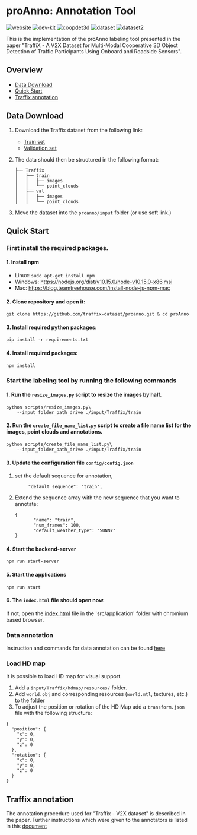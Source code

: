 # proAnno: Annotation Tool

[![website](https://img.shields.io/badge/Website-100000?style=flat&logo=GitHub%20Pages&logoColor=white)](https://traffix-dataset.github.io/)
[![dev-kit](https://img.shields.io/badge/Development%20Kit-100000?style=flat&logo=github&logoColor=white)](https://github.com/traffix-dataset/traffix-dev-kit)
[![coopdet3d](https://img.shields.io/badge/CoopDet3D%20Model-100000?style=flat&logo=github&logoColor=white)](https://github.com/traffix-dataset/coopdet3d)
[![dataset](https://img.shields.io/badge/Traffix%20Dataset%200.9-Download-100000?style=flat)](https://syncandshare.lrz.de/getlink/fiXdMni7DP5bqSsYgSpeLc/traffix-0.9)
[![dataset2](https://img.shields.io/badge/Traffix%20Dataset%201.0-Download-100000?style=flat)](https://syncandshare.lrz.de/getlink/fi4gZzFh8BUn6Sw4ZC8u49/traffix-1.0)

<!-- [![paper](https://img.shields.io/badge/arXiv-Paper-<COLOR>.svg)]() -->
<!-- [![supplement](https://img.shields.io/badge/Supplementary-Material-red)]() -->
<!-- [![video](https://img.shields.io/badge/Video-Presentation-F9D371)]() -->

This is the implementation of the proAnno labeling tool presented in the paper "TraffiX - A V2X Dataset for Multi-Modal Cooperative 3D Object Detection of Traffic Participants Using Onboard and Roadside Sensors".

<!-- TODO : insert image -->

## Overview
<!-- - [Features](#features) -->
- [Data Download](#data-download)
- [Quick Start](#quick-start)
- [Traffix annotation](#traffix-annotation)

<!-- ## Features -->
<!-- TODO -->

## Data Download
1. Download the Traffix dataset from the following link:
   - [Train set](https://syncandshare.lrz.de/getlink/fi5DTe865GKpsayKgzyJLP/train)
   - [Validation set](https://syncandshare.lrz.de/getlink/fiYBV4ZqrXswLLjxcwT3UB/val)

2. The data should then be structured in the following format:
    ```shell
    ├── Traffix
    │   ├── train
    │   │   ├── images
    │   │   └── point_clouds
    │   ├── val
    │   │   ├── images
    │   │   └── point_clouds
    ```
3. Move the dataset into the `proanno/input` folder (or use soft link.)


## Quick Start

### First install the required packages. 

#### 1. Install npm
   + Linux: `sudo apt-get install npm`
   + Windows: https://nodejs.org/dist/v10.15.0/node-v10.15.0-x86.msi
   + Mac: https://blog.teamtreehouse.com/install-node-js-npm-mac

#### 2. Clone repository and open it:
```shell
git clone https://github.com/traffix-dataset/proanno.git & cd proAnno
```
#### 3. Install required python packages: 
```shell
pip install -r requirements.txt
```
#### 4. Install required packages: 
```shell
npm install
```

### Start the labeling tool by running the following commands
#### 1. Run the `resize_images.py` script to resize the images by half.
```shell
python scripts/resize_images.py\
    --input_folder_path_drive ./input/Traffix/train
```
<!-- TODO check if paths are correct -->
#### 2. Run the `create_file_name_list.py` script to create a file name list for the images, point clouds and annotations.
```shell
python scripts/create_file_name_list.py\
    --input_folder_path_drive ./input/Traffix/train
```

#### 3.  Update the configuration file `config/config.json`
1.  set the default sequence for annotation, 
    ```
         "default_sequence": "train",
    ```
2. Extend the sequence array with the new sequence that you want to annotate:
   ```
   {
          "name": "train",
          "num_frames": 100,
          "default_weather_type": "SUNNY"
   }
   ```

#### 4.  Start the backend-server 
```shell
npm run start-server
```
#### 5. Start the applications 
```shell
npm run start
```
#### 6. The `index.html` file should open now. 
If not, open the [index.html](./src/application/index.html) file in the 'src/application' folder with chromium based browser.

### Data annotation

Instruction and commands for data annotation can be found [here](./Commands.md)

<!-- TODO : Insert video -->

### Load HD map

<!-- TODO : Insert picture -->

It is possible to load HD map for visual support.

1. Add a `input/Traffix/hdmap/resources/` folder.
2. Add  `world.obj` and corresponding resources (`world.mtl`, textures, etc.) to the folder
3. To adjust the position or rotation of the HD Map add a `transform.json` file with the following structure:
```
{
  "position": {
    "x": 0,
    "y": 0,
    "z": 0
  },
  "rotation": {
    "x": 0,
    "y": 0,
    "z": 0
  }
}
```

## Traffix annotation

The annotation procedure used for "Traffix - V2X dataset" is described in the paper. Further instructions which were given to the annotators is listed in this [document](./Instructions.md) 
